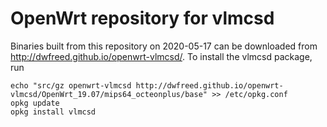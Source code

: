 OpenWrt repository for vlmcsd
========
Binaries built from this repository on 2020-05-17 can be downloaded from http://dwfreed.github.io/openwrt-vlmcsd/.
To install the vlmcsd package, run
```
echo "src/gz openwrt-vlmcsd http://dwfreed.github.io/openwrt-vlmcsd/OpenWrt_19.07/mips64_octeonplus/base" >> /etc/opkg.conf
opkg update
opkg install vlmcsd
```
